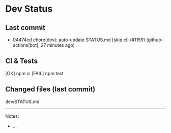 # Dev Status

## Last commit
- 04474cd chore(dev): auto-update STATUS.md [skip ci] (#1159) (github-actions[bot], 27 minutes ago)
## CI & Tests
[OK] npm ci
[FAIL] npm test

## Changed files (last commit)
dev/STATUS.md

---
Notes:
- ...
